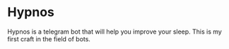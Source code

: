 # Hypnos
Hypnos is a telegram bot that will help you improve your sleep. This is my first craft in the field of bots.
